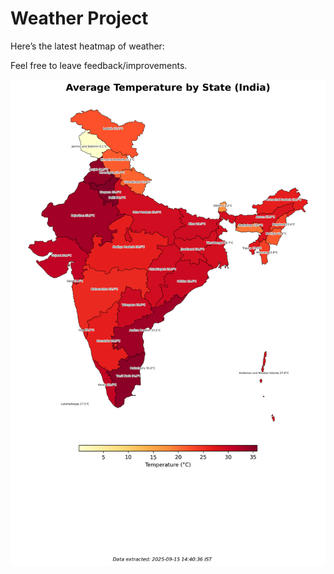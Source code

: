 # Weather Project

Here’s the latest heatmap of weather:

Feel free to leave feedback/improvements.

![India Heatmap](docs/assets/india_heatmap.png?v=C7D80E)
